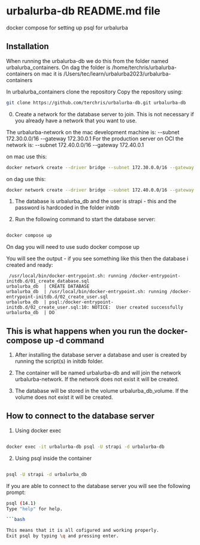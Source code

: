 # urbalurba-db README.md file
docker compose for setting up psql for urbalurba






## Installation

When running the urbalurba-db we do this from the folder named urbalurba_containers.
On dag the folder is /home/terchris/urbalurba-containers on mac it is /Users/tec/learn/urbalurba2023/urbalurba-containers

In urbalurba_containers clone the repository
Copy the repository using:
```bash
git clone https://github.com/terchris/urbalurba-db.git urbalurba-db
```




0. Create a network for the database server to join. This is not necessary if you already have a network that you want to use.

The urbalurba-network on the mac development machine is: --subnet 172.30.0.0/16 --gateway 172.30.0.1
For the production server on OCI the network is: --subnet 172.40.0.0/16 --gateway 172.40.0.1

on mac use this:
```bash
docker network create --driver bridge --subnet 172.30.0.0/16 --gateway 172.30.0.1 urbalurba-network
```
on dag use this:
```bash
docker network create --driver bridge --subnet 172.40.0.0/16 --gateway 172.40.0.1 urbalurba-network

```



1. The database is urbalurba_db and the user is strapi - this and the password is hardcoded in the folder initdb

2. Run the following command to start the database server:
```bash

docker compose up 

```
On dag you will need to use sudo docker compose up

You will see the output - if you see something like this then the database i created and ready:
```
 /usr/local/bin/docker-entrypoint.sh: running /docker-entrypoint-initdb.d/01_create_database.sql
urbalurba_db  | CREATE DATABASE
urbalurba_db  | /usr/local/bin/docker-entrypoint.sh: running /docker-entrypoint-initdb.d/02_create_user.sql
urbalurba_db  | psql:/docker-entrypoint-initdb.d/02_create_user.sql:10: NOTICE:  User created successfully
urbalurba_db  | DO
``` 


## This is what happens when you run the docker-compose up -d command

1. After installing the database server a database and user is created by running the script(s) in initdb folder.

2. The container will be named urbalurba-db and will join the network urbalurba-network. If the network does not exist it will be created.

3. The database will be stored in the volume urbalurba_db_volume. If the volume does not exist it will be created.


## How to connect to the database server

1. Using docker exec

```bash

docker exec -it urbalurba-db psql -U strapi -d urbalurba-db

```


2. Using psql inside the container

```bash

psql -U strapi -d urbalurba_db

```

If you are able to connect to the database server you will see the following prompt:

```bash
psql (14.1)
Type "help" for help.

```bash

This means that it is all cofigured and working properly.
Exit psql by typing \q and pressing enter.

